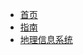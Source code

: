 <!-- docs/_sidebar.md -->

* [首页](./zh-cn/READYME.md)
* [指南](./zh-cn/guide.md)
* [地理信息系统](./zh-cn/zjzs.md)